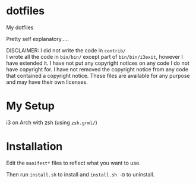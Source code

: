 dotfiles
========

My dotfiles

Pretty self explanatory.....

DISCLAIMER: I did not write the code in `contrib/`  
I wrote all the code in `bin/bin/` except part of `bin/bin/i3exit`,
  however I have extended it.
I have not put any copyright notices on any code I do not have copyright for.
I have not removed the copyright notice from any code that contained a copyright notice.
These files are available for any purpose and may have their own licenses.

My Setup
========

i3 on Arch with zsh (using `zsh.grml/`)


Installation
============

Edit the `manifest*` files to reflect what you want to use.

Then run `install.sh` to install and `install.sh -D` to uninstall.
